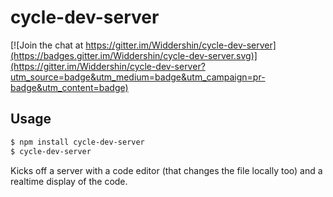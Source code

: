 cycle-dev-server
===

[![Join the chat at https://gitter.im/Widdershin/cycle-dev-server](https://badges.gitter.im/Widdershin/cycle-dev-server.svg)](https://gitter.im/Widdershin/cycle-dev-server?utm_source=badge&utm_medium=badge&utm_campaign=pr-badge&utm_content=badge)

Usage
---

```bash
$ npm install cycle-dev-server
$ cycle-dev-server
```

Kicks off a server with a code editor (that changes the file locally too) and a realtime display of the code.


